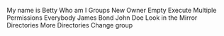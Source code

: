 My name is Betty
Who am I
Groups
New Owner
Empty
Execute
Multiple Permissions
Everybody
James Bond
John Doe
Look in the Mirror
Directories
More Directories
Change group
